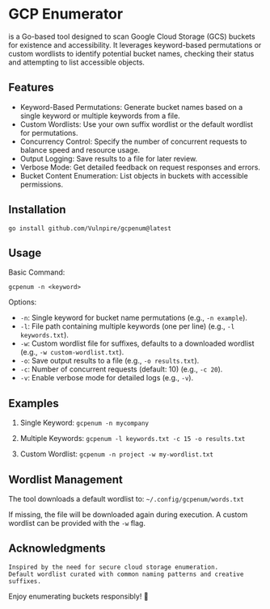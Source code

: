 # GCP Enumerator

is a Go-based tool designed to scan Google Cloud Storage (GCS) buckets for existence and accessibility. It leverages keyword-based permutations or custom wordlists to identify potential bucket names, checking their status and attempting to list accessible objects.

Features
--------

- Keyword-Based Permutations: Generate bucket names based on a single keyword or multiple keywords from a file.
- Custom Wordlists: Use your own suffix wordlist or the default wordlist for permutations.
- Concurrency Control: Specify the number of concurrent requests to balance speed and resource usage.
- Output Logging: Save results to a file for later review.
- Verbose Mode: Get detailed feedback on request responses and errors.
- Bucket Content Enumeration: List objects in buckets with accessible permissions.

Installation
------------

`go install github.com/Vulnpire/gcpenum@latest`

Usage
-----

Basic Command:

`gcpenum -n <keyword>`

Options:
- `-n`: Single keyword for bucket name permutations (e.g., `-n example`).
- `-l`: File path containing multiple keywords (one per line) (e.g., `-l keywords.txt`).
- `-w`: Custom wordlist file for suffixes, defaults to a downloaded wordlist (e.g., `-w custom-wordlist.txt`).
- `-o`: Save output results to a file (e.g., `-o results.txt`).
- `-c`: Number of concurrent requests (default: 10) (e.g., `-c 20`).
- `-v`: Enable verbose mode for detailed logs (e.g., `-v`).

Examples
--------

1. Single Keyword:
   `gcpenum -n mycompany`

2. Multiple Keywords:
   `gcpenum -l keywords.txt -c 15 -o results.txt`

3. Custom Wordlist:
   `gcpenum -n project -w my-wordlist.txt`

Wordlist Management
-------------------

The tool downloads a default wordlist to:
`~/.config/gcpenum/words.txt`

If missing, the file will be downloaded again during execution. A custom wordlist can be provided with the `-w` flag.


## Acknowledgments

    Inspired by the need for secure cloud storage enumeration.
    Default wordlist curated with common naming patterns and creative suffixes.

Enjoy enumerating buckets responsibly! 🚀
